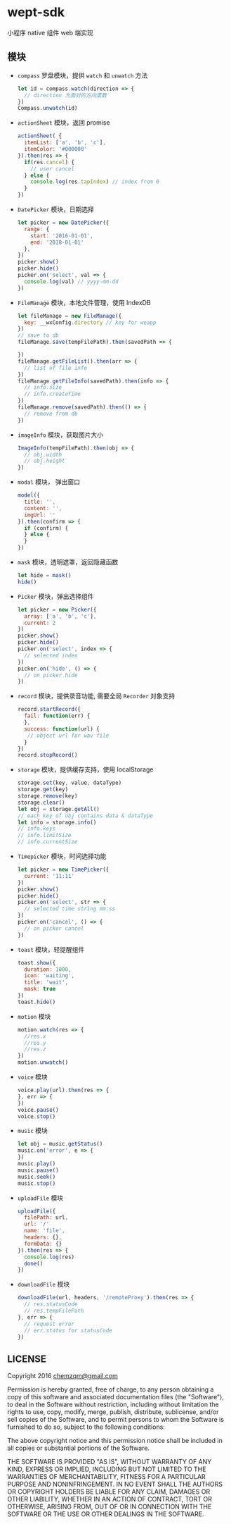 # wept-sdk

小程序 native 组件 web 端实现

## 模块

* `compass` 罗盘模块，提供 `watch` 和 `unwatch` 方法

    ``` js
    let id = compass.watch(direction => {
      // direction 为面对的方向度数
    })
    Compass.unwatch(id)
    ```

* `actionSheet` 模块，返回 promise

    ``` js
    actionSheet( {
      itemList: ['a', 'b', 'c'],
      itemColor: '#000000'
    }).then(res => {
      if(res.cancel) {
        // user cancel
      } else {
        console.log(res.tapIndex) // index from 0
      }
    })
    ```

* `DatePicker` 模块，日期选择

    ``` js
    let picker = new DatePicker({
      range: {
        start: '2016-01-01',
        end: '2018-01-01'
      },
    })
    picker.show()
    picker.hide()
    picker.on('select', val => {
      console.log(val) // yyyy-mm-dd
    })
    ```

* `FileManage` 模块，本地文件管理，使用 IndexDB

    ``` js
    let fileManage = new FileManage({
      key: __wxConfig.directory // key for weapp
    })
    // save to db
    fileManage.save(tempFilePath).then(savedPath => {

    })
    fileManage.getFileList().then(arr => {
      // list of file info
    })
    fileManage.getFileInfo(savedPath).then(info => {
      // info.size
      // info.createTime
    })
    fileManage.remove(savedPath).then(() => {
      // remove from db
    })
    ```

* `imageInfo` 模块，获取图片大小

    ``` js
    ImageInfo(tempFilePath).then(obj => {
      // obj.width
      // obj.height
    })
    ```

* `modal` 模块， 弹出窗口

    ``` js
    model({
      title: '',
      content: '',
      imgUrl: ''
    }).then(confirm => {
      if (confirm) {
      } else {
      }
    })
    ```
* `mask` 模块，透明遮罩，返回隐藏函数

    ``` js
    let hide = mask()
    hide()
    ```

* `Picker` 模块，弹出选择组件

    ``` js
    let picker = new Picker({
      array: ['a', 'b', 'c'],
      current: 2
    })
    picker.show()
    picker.hide()
    picker.on('select', index => {
      // selected index
    })
    picker.on('hide', () => {
      // on picker hide
    })
    ```

* `record` 模块，提供录音功能, 需要全局 `Recorder` 对象支持

    ``` js
    record.startRecord({
      fail: function(err) {
      },
      success: function(url) {
       // object url for wav file
      }
    })
    record.stopRecord()
    ```

* `storage` 模块，提供缓存支持，使用 localStorage

    ``` js
    storage.set(key, value, dataType)
    storage.get(key)
    storage.remove(key)
    storage.clear()
    let obj = storage.getAll()
    // each key of obj contains data & dataType
    let info = storage.info()
    // info.keys
    // info.limitSize
    // info.currentSize
    ```

* `Timepicker` 模块，时间选择功能

    ``` js
    let picker = new TimePicker({
      current: '11:11'
    })
    picker.show()
    picker.hide()
    picker.on('select', str => {
      // selected time string mm:ss
    })
    picker.on('cancel', () => {
      // on picker cancel
    })
    ```

* `toast` 模块，轻提醒组件

    ``` js
    toast.show({
      duration: 1000,
      icon: 'waiting',
      title: 'wait',
      mask: true
    })
    toast.hide()
    ```

* `motion` 模块

    ``` js
    motion.watch(res => {
      //res.x
      //res.y
      //res.z
    })
    motion.unwatch()
    ```

* `voice` 模块

    ``` js
    voice.play(url).then(res => {
    }, err => {
    })
    voice.pause()
    voice.stop()
    ```

* `music` 模块

    ``` js
    let obj = music.getStatus()
    music.on('error', e => {
    })
    music.play()
    music.pause()
    music.seek()
    music.stop()
    ```

* `uploadFile` 模块

    ``` js
    uploadFile({
      filePath: url,
      url: '/'
      name: 'file',
      headers: {},
      formData: {}
    }).then(res => {
      console.log(res)
      done()
    })
    ```

* `downloadFile` 模块

    ``` js
    downloadFile(url, headers, '/remoteProxy').then(res => {
      // res.statusCode
      // res.tempFilePath
    }, err => {
      // request error
      // err.status for statusCode
    })
    ```

## LICENSE

Copyright 2016 chemzqm@gmail.com

Permission is hereby granted, free of charge, to any person obtaining
a copy of this software and associated documentation files (the "Software"),
to deal in the Software without restriction, including without limitation
the rights to use, copy, modify, merge, publish, distribute, sublicense,
and/or sell copies of the Software, and to permit persons to whom the
Software is furnished to do so, subject to the following conditions:

The above copyright notice and this permission notice shall be included
in all copies or substantial portions of the Software.

THE SOFTWARE IS PROVIDED "AS IS", WITHOUT WARRANTY OF ANY KIND,
EXPRESS OR IMPLIED, INCLUDING BUT NOT LIMITED TO THE WARRANTIES
OF MERCHANTABILITY, FITNESS FOR A PARTICULAR PURPOSE AND NONINFRINGEMENT.
IN NO EVENT SHALL THE AUTHORS OR COPYRIGHT HOLDERS BE LIABLE FOR ANY CLAIM,
DAMAGES OR OTHER LIABILITY, WHETHER IN AN ACTION OF CONTRACT,
TORT OR OTHERWISE, ARISING FROM, OUT OF OR IN CONNECTION WITH THE SOFTWARE
OR THE USE OR OTHER DEALINGS IN THE SOFTWARE.
